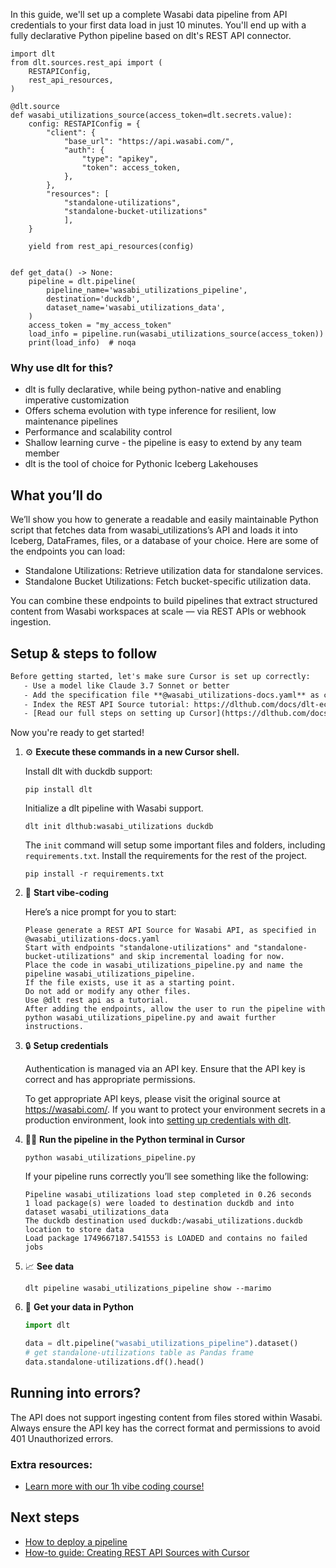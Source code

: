 In this guide, we'll set up a complete Wasabi data pipeline from API credentials to your first data load in just 10 minutes. You'll end up with a fully declarative Python pipeline based on dlt's REST API connector.

```python-outcome
import dlt
from dlt.sources.rest_api import (
    RESTAPIConfig,
    rest_api_resources,
)

@dlt.source
def wasabi_utilizations_source(access_token=dlt.secrets.value):
    config: RESTAPIConfig = {
        "client": {
            "base_url": "https://api.wasabi.com/",
            "auth": {
                "type": "apikey",
                "token": access_token,
            },
        },
        "resources": [
            "standalone-utilizations",
            "standalone-bucket-utilizations"
            ],
    }

    yield from rest_api_resources(config)


def get_data() -> None:
    pipeline = dlt.pipeline(
        pipeline_name='wasabi_utilizations_pipeline',
        destination='duckdb',
        dataset_name='wasabi_utilizations_data', 
    )
    access_token = "my_access_token"
    load_info = pipeline.run(wasabi_utilizations_source(access_token))
    print(load_info)  # noqa
```

### Why use dlt for this?

- dlt is fully declarative, while being python-native and enabling imperative customization
- Offers schema evolution with type inference for resilient, low maintenance pipelines
- Performance and scalability control
- Shallow learning curve - the pipeline is easy to extend by any team member
- dlt is the tool of choice for Pythonic Iceberg Lakehouses

## What you’ll do

We’ll show you how to generate a readable and easily maintainable Python script that fetches data from wasabi_utilizations’s API and loads it into Iceberg, DataFrames, files, or a database of your choice. Here are some of the endpoints you can load:

- Standalone Utilizations: Retrieve utilization data for standalone services.
- Standalone Bucket Utilizations: Fetch bucket-specific utilization data.

You can combine these endpoints to build pipelines that extract structured content from Wasabi workspaces at scale — via REST APIs or webhook ingestion.

## Setup & steps to follow

```default
Before getting started, let's make sure Cursor is set up correctly:
   - Use a model like Claude 3.7 Sonnet or better
   - Add the specification file **@wasabi_utilizations-docs.yaml** as context
   - Index the REST API Source tutorial: https://dlthub.com/docs/dlt-ecosystem/verified-sources/rest_api/ and add it to context as **@dlt rest api**
   - [Read our full steps on setting up Cursor](https://dlthub.com/docs/dlt-ecosystem/llm-tooling/cursor-restapi#23-configuring-cursor-with-documentation)
```

Now you're ready to get started! 

1. ⚙️ **Execute these commands in a new Cursor shell.**
    
    Install dlt with duckdb support:
    ```shell
    pip install dlt
    ```

    Initialize a dlt pipeline with Wasabi support.
    ```shell
    dlt init dlthub:wasabi_utilizations duckdb
    ```

    The `init` command will setup some important files and folders, including `requirements.txt`. Install the requirements for the rest of the project.
    ```shell
    pip install -r requirements.txt
    ```
    
2. 🤠 **Start vibe-coding**
    
    Here’s a nice prompt for you to start: 
    
    ```prompt
    Please generate a REST API Source for Wasabi API, as specified in @wasabi_utilizations-docs.yaml 
    Start with endpoints "standalone-utilizations" and "standalone-bucket-utilizations" and skip incremental loading for now. 
    Place the code in wasabi_utilizations_pipeline.py and name the pipeline wasabi_utilizations_pipeline. 
    If the file exists, use it as a starting point. 
    Do not add or modify any other files. 
    Use @dlt rest api as a tutorial. 
    After adding the endpoints, allow the user to run the pipeline with python wasabi_utilizations_pipeline.py and await further instructions.
    ```

    
3. 🔒 **Setup credentials** 
    
    Authentication is managed via an API key. Ensure that the API key is correct and has appropriate permissions.
    
    To get appropriate API keys, please visit the original source at https://wasabi.com/.
    If you want to protect your environment secrets in a production environment, look into [setting up credentials with dlt](https://dlthub.com/docs/walkthroughs/add_credentials).
    
4. 🏃‍♀️ **Run the pipeline in the Python terminal in Cursor**
    
    ```shell
    python wasabi_utilizations_pipeline.py
    ```
    
    If your pipeline runs correctly you’ll see something like the following:
    
    ```shell
    Pipeline wasabi_utilizations load step completed in 0.26 seconds
    1 load package(s) were loaded to destination duckdb and into dataset wasabi_utilizations_data
    The duckdb destination used duckdb:/wasabi_utilizations.duckdb location to store data
    Load package 1749667187.541553 is LOADED and contains no failed jobs
    ```
    
5. 📈 **See data**
    
    ```shell
    dlt pipeline wasabi_utilizations_pipeline show --marimo
    ```
    
6. 🐍 **Get your data in Python**
    
    ```python
    import dlt

   data = dlt.pipeline("wasabi_utilizations_pipeline").dataset()
   # get standalone-utilizations table as Pandas frame
   data.standalone-utilizations.df().head()
    ```

## Running into errors?

The API does not support ingesting content from files stored within Wasabi. Always ensure the API key has the correct format and permissions to avoid 401 Unauthorized errors.

### Extra resources:

- [Learn more with our 1h vibe coding course!](https://www.youtube.com/watch?v=GGid70rnJuM)

## Next steps

- [How to deploy a pipeline](https://dlthub.com/docs/walkthroughs/deploy-a-pipeline)
- [How-to guide: Creating REST API Sources with Cursor](https://dlthub.com/docs/dlt-ecosystem/llm-tooling/cursor-restapi)